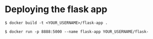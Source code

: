 # Deploying the flask app
```
$ docker build -t <YOUR_USERNAME>/flask-app .

$ docker run -p 8888:5000 --name flask-app YOUR_USERNAME/flask-

```
